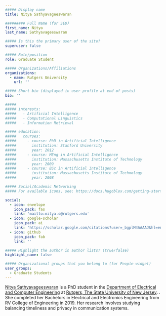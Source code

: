 ```yaml
---
##### Display name
title: Nitya Sathyavageeswaran

######### Full Name (for SEO)
first_name: Nitya
last_name: Sathyavageeswaran

##### Is this the primary user of the site?
superuser: false

##### Role/position
role: Graduate Student

##### Organizations/Affiliations
organizations:
  - name: Rutgers University
    url: ''

##### Short bio (displayed in user profile at end of posts)
bio: ''

#####
##### interests:
#####   - Artificial Intelligence
#####   - Computational Linguistics
#####   - Information Retrieval

##### education:
#####   courses:
#####     - course: PhD in Artificial Intelligence
#####       institution: Stanford University
#####       year: 2012
#####     - course: MEng in Artificial Intelligence
#####       institution: Massachusetts Institute of Technology
#####       year: 2009
#####     - course: BSc in Artificial Intelligence
#####       institution: Massachusetts Institute of Technology
#####       year: 2008

##### Social/Academic Networking
##### For available icons, see: https://docs.hugoblox.com/getting-started/page-builder/#icons

social:
  - icon: envelope
    icon_pack: fas
    link: 'mailto:nitya.s@rutgers.edu'
  - icon: google-scholar
    icon_pack: ai
    link: 'https://scholar.google.com/citations?user=_bgplM4AAAAJ&hl=en'
  - icon: github
    icon_pack: fab
    link: ''

##### Highlight the author in author lists? (true/false)
highlight_name: false

##### Organizational groups that you belong to (for People widget)
user_groups:
  - Graduate Students
---
```

[Nitya Sathyavageeswaran](https://nityas1997.github.io/) is a PhD student in the [Department of Electrical and Computer Engineering](https://www.ece.rutgers.edu/) at [Rutgers, The State University of New Jersey](https://www.rutgers.edu). 
. She completed her Bachelors in Electrical and Electronics Engineering from RV College of Engineering in 2019. Her research involves studying balancing timeliness and privacy in communication systems. 

